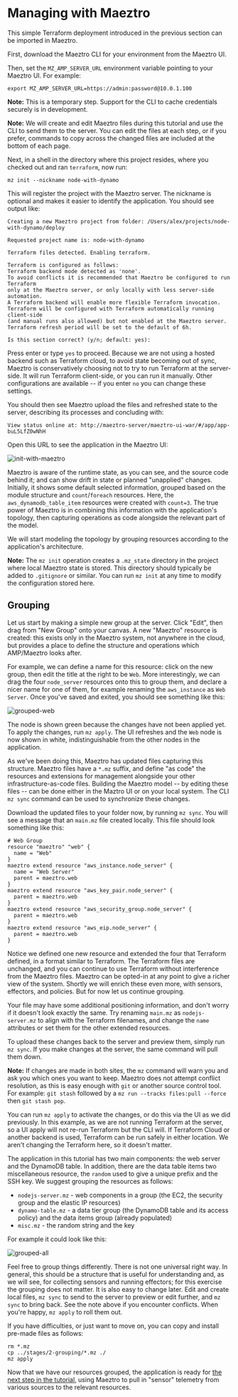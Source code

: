
# Managing with Maeztro

This simple Terraform deployment introduced in the previous section can be imported in Maeztro.

First, download the Maeztro CLI for your environment from the Maeztro UI.

Then, set the `MZ_AMP_SERVER_URL` environment variable pointing to your Maeztro UI. For example:

```
export MZ_AMP_SERVER_URL=https://admin:password@10.0.1.100
```

**Note:** This is a temporary step. Support for the CLI to cache credentials securely is in development.

**Note:** We will create and edit Maeztro files during this tutorial and use the CLI to send them to the server. You can edit the files at each step, or if you prefer, commands to copy across the changed files are included at the bottom of each page.

Next, in a shell in the directory where this project resides, where you checked out and ran `terraform`, now run:

```shell
mz init --nickname node-with-dynamo
```

This will register the project with the Maeztro server. The nickname is optional and makes it easier to identify the application. You should see output like:

```
Creating a new Maeztro project from folder: /Users/alex/projects/node-with-dynamo/deploy

Requested project name is: node-with-dynamo

Terraform files detected. Enabling terraform.

Terraform is configured as follows:
Terraform backend mode detected as 'none'.
To avoid conflicts it is recommended that Maeztro be configured to run Terraform 
only at the Maeztro server, or only locally with less server-side automation.
A Terraform backend will enable more flexible Terraform invocation.
Terraform will be configured with Terraform automatically running client-side 
(and manual runs also allowed) but not enabled at the Maeztro server.
Terraform refresh period will be set to the default of 6h.

Is this section correct? (y/n; default: yes): 
```

Press enter or type `yes` to proceed. Because we are not using a hosted backend such as Terraform cloud, to avoid state becoming out of sync, Maeztro is conservatively choosing not to try to run Terraform at the server-side. It will run Terraform client-side, or you can run it manually. Other configurations are available -- if you enter `no` you can change these settings.

You should then see Maeztro upload the files and refreshed state to the server, describing its processes and concluding with:

```
View status online at: http://maeztro-server/maeztro-ui-war/#/app/app-buL5LfZ0wNhH
```

Open this URL to see the application in the Maeztro UI:

![init-with-maeztro](imgs/2-1-init.png)

Maeztro is aware of the runtime state, as you can see, and the source code behind it; and can show drift in state or planned "unapplied" changes. Initially, it shows some default selected information, grouped based on the module structure and `count`/`foreach` resources. Here, the `aws_dynamodb_table_item` resources were created with `count=3`. The true power of Maeztro is in combining this information with the application's topology, then capturing operations as code alongside the relevant part of the model.

We will start modeling the topology by grouping resources according to the application's architecture. 

**Note:** The `mz init` operation creates a `.mz_state` directory in the project where local Maeztro state is stored. This directory should typically be added to `.gitignore` or similar. You can run `mz init` at any time to modify the configuration stored here. 

## Grouping

Let us start by making a simple new group at the server. Click "Edit", then drag from "New Group" onto your canvas. A new "Maeztro" resource is created: this exists only in the Maeztro system, not anywhere in the cloud, but provides a place to define the structure and operations which AMP/Maeztro looks after.

For example, we can define a name for this resource: click on the new group, then edit the title at the right to be `Web`. More interestingly, we can drag the four `node_server` resources onto this to group them, and declare a nicer name for one of them, for example renaming the `aws_instance` as `Web Server`. Once you've saved and exited, you should see something like this:

![grouped-web](imgs/2-2-grouped-web.png)

The node is shown green because the changes have not been applied yet. To apply the changes, run `mz apply`. The UI refreshes and the `Web` node is now shown in white, indistinguishable from the other nodes in the application.

As we've been doing this, Maeztro has updated files capturing this structure. Maeztro files have a `*.mz` suffix, and define "as code" the resources and extensions for management alongside your other infrastructure-as-code files. Building the Maeztro model -- by editing these files -- can be done either in the Maztro UI or on your local system. The CLI `mz sync` command can be used to synchronize these changes.

Download the updated files to your folder now, by running `mz sync`.  You will see a message that an `main.mz` file created locally. This file should look something like this:

```hcl
# Web Group
resource "maeztro" "web" {
  name = "Web"
}
maeztro extend resource "aws_instance.node_server" {
  name = "Web Server"
  parent = maeztro.web
}
maeztro extend resource "aws_key_pair.node_server" {
  parent = maeztro.web
}
maeztro extend resource "aws_security_group.node_server" {
  parent = maeztro.web
}
maeztro extend resource "aws_eip.node_server" {
  parent = maeztro.web
}
```

Notice we defined one new resource and extended the four that Terraform defined, in a format similar to Terraform. The Terraform files are unchanged, and you can continue to use Terraform without interference from the Maeztro files. Maeztro can be opted-in at any point to give a richer view of the system. Shortly we will enrich these even more, with sensors, effectors, and policies.  But for now let us continue grouping.

Your file may have some additional positioning information, and don't worry if it doesn't look exactly the same. Try renaming `main.mz` as `nodejs-server.mz` to align with the Terraform filenames, and change the `name` attributes or set them for the other extended resources.

To upload these changes back to the server and preview them, simply run `mz sync`. If you make changes at the server, the same command will pull them down.

**Note:** If changes are made in both sites, the `mz` command will warn you and ask you which ones you want to keep. Maeztro does not attempt conflict resolution, as this is easy enough with `git` or another source control tool. For example: `git stash` followed by a `mz run --tracks files:pull --force` then `git stash pop`.

You can run `mz apply` to activate the changes, or do this via the UI as we did previously. In this example, as we are not running Terraform at the server, so a UI apply will not re-run Terraform but the CLI will. If Terraform Cloud or another backend is used, Terraform can be run safely in either location. We aren't changing the Terraform here, so it doesn't matter.

The application in this tutorial has two main components: the web server and the DynamoDB table. In addition, there are the data table items two miscellaneous resource, the `random` used to give a unique prefix and the SSH key. We suggest grouping the resources as follows:

- `nodejs-server.mz` - web components in a group (the EC2, the security group and the elastic IP resources)
- `dynamo-table.mz` - a data tier group (the DynamoDB table and its access policy) and the data items group (already populated)
- `misc.mz` - the random string and the key

For example it could look like this:

![grouped-all](imgs/2-3-grouped-all.png)

Feel free to group things differently. There is not one universal right way.  In general, this should be a structure that is useful for understanding and, as we will see, for collecting sensors and running effectors; for this exercise the grouping does not matter. It is also easy to change later. Edit and create local files, `mz sync` to send to the server to preview or edit further, and `mz sync` to bring back. See the note above if you encounter conflicts. When you're happy, `mz apply` to roll them out.

If you have difficulties, or just want to move on, you can copy and install pre-made files as follows:

```
rm *.mz
cp ../stages/2-grouping/*.mz ./
mz apply
```

Now that we have our resources grouped, the application is ready for [the next step in the tutorial](3-sensors.md), using Maeztro to pull in "sensor" telemetry from various sources to the relevant resources.
